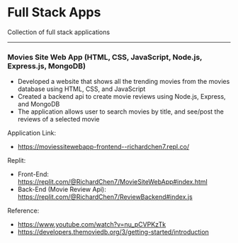 # Full Stack Apps
Collection of full stack applications<hr>
<h3>Movies Site Web App (HTML, CSS, JavaScript, Node.js, Express.js, MongoDB)</h3>
<ul>
  <li>Developed a website that shows all the trending movies from the movies database using HTML, CSS, and JavaScript</li>
  <li>Created a backend api to create movie reviews using Node.js, Express, and MongoDB</li>
  <li>The application allows user to search movies by title, and see/post the reviews of a selected movie</li>
</ul>

Application Link: 
- https://moviessitewebapp-frontend--richardchen7.repl.co/

Replit:
- Front-End: https://replit.com/@RichardChen7/MovieSiteWebApp#index.html
- Back-End (Movie Review Api): https://replit.com/@RichardChen7/ReviewBackend#index.js

Reference:
- https://www.youtube.com/watch?v=nu_pCVPKzTk
- https://developers.themoviedb.org/3/getting-started/introduction
